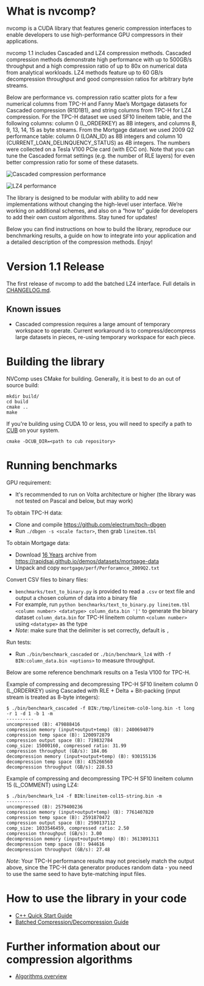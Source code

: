 # What is nvcomp?
nvcomp is a CUDA library that features generic compression interfaces to enable developers to use high-performance GPU compressors in their applications.

nvcomp 1.1 includes Cascaded and LZ4 compression methods. Cascaded compression methods demonstrate high performance with up to 500GB/s throughput and a high compression ratio of up to 80x on numerical data from analytical workloads. LZ4 methods feature up to 60 GB/s decompression throughput and good compression ratios for arbitrary byte streams.

Below are performance vs. compression ratio scatter plots for a few numerical columns from TPC-H and Fanny Mae’s Mortgage datasets for Cascaded compression (R1D1B1), and string columns from TPC-H for LZ4 compression. For the TPC-H dataset we used SF10 lineitem table, and the following columns: column 0 (L_ORDERKEY) as 8B integers, and columns 8, 9, 13, 14, 15 as byte streams. From the Mortgage dataset we used 2009 Q2 performance table: column 0 (LOAN_ID) as 8B integers and column 10 (CURRENT_LOAN_DELINQUENCY_STATUS) as 4B integers. The numbers were collected on a Tesla V100 PCIe card (with ECC on). Note that you can tune the Cascaded format settings (e.g. the number of RLE layers) for even better compression ratio for some of these datasets.

![Cascaded compression performance](/doc/cascaded-perf.png)

![LZ4 performance](/doc/LZ4-perf.png)

The library is designed to be modular with ability to add new implementations without changing the high-level user interface. We’re working on additional schemes, and also on a “how to” guide for developers to add their own custom algorithms. Stay tuned for updates!

Below you can find instructions on how to build the library, reproduce our benchmarking results, a guide on how to integrate into your application and a detailed description of the compression methods. Enjoy!

# Version 1.1 Release

The first release of nvcomp to add the batched LZ4 interface. Full details in
[CHANGELOG.md](CHANGELOG.md).

## Known issues

* Cascaded compression requires a large amount of temporary workspace to
operate. Current workaround is to compress/decompress large datasets in pieces,
re-using temporary workspace for each piece.

# Building the library
NVComp uses CMake for building. Generally, it is best to do an out of source build:
```
mkdir build/
cd build
cmake ..
make
```

If you're building using CUDA 10 or less, you will need to specify a path to [CUB](https://github.com/thrust/cub) on your system.

```
cmake -DCUB_DIR=<path to cub repository>
```

# Running benchmarks
GPU requirement:
* It's recommended to run on Volta architecture or higher (the library was not tested on Pascal and below, but may work)

To obtain TPC-H data:
- Clone and compile https://github.com/electrum/tpch-dbgen
- Run `./dbgen -s <scale factor>`, then grab `lineitem.tbl`

To obtain Mortgage data:
- Download [16 Years](http://rapidsai-data.s3-website.us-east-2.amazonaws.com/notebook-mortgage-data/mortgage_2000-2015.tgz) archive from https://rapidsai.github.io/demos/datasets/mortgage-data
- Unpack and copy `mortgage/perf/Perforamnce_2009Q2.txt`

Convert CSV files to binary files:
- `benchmarks/text_to_binary.py` is provided to read a `.csv` or text file and output a chosen column of data into a binary file
- For example, run `python benchmarks/text_to_binary.py lineitem.tbl <column number> <datatype> column_data.bin '|'` to generate the binary dataset `column_data.bin` for TPC-H lineitem column `<column number>` using `<datatype>` as the type
- *Note*: make sure that the delimiter is set correctly, default is `,`

Run tests:
- Run `./bin/benchmark_cascaded` or `./bin/benchmark_lz4` with `-f BIN:column_data.bin <options>` to measure throughput.

Below are some reference benchmark results on a Tesla V100 for TPC-H.

Example of compressing and decompressing TPC-H SF10 lineitem column 0 (L_ORDERKEY) using Cascaded with RLE + Delta + Bit-packing (input stream is treated as 8-byte integers):

```
$ ./bin/benchmark_cascaded -f BIN:/tmp/lineitem-col0-long.bin -t long -r 1 -d 1 -b 1 -m
----------
uncompressed (B): 479888416
compression memory (input+output+temp) (B): 2400694079
compression temp space (B): 1200972879
compression output space (B): 719832784
comp_size: 15000160, compressed ratio: 31.99
compression throughput (GB/s): 184.06
decompression memory (input+output+temp) (B): 930155136
decompression temp space (B): 435266560
decompression throughput (GB/s): 228.53
```

Example of compressing and decompressing TPC-H SF10 lineitem column 15 (L_COMMENT) using LZ4:

```
$ ./bin/benchmark_lz4 -f BIN:lineitem-col15-string.bin -m
----------
uncompressed (B): 2579400236
compression memory (input+output+temp) (B): 7761407820
compression temp space (B): 2591870472
compression output space (B): 2590137112
comp_size: 1033546459, compressed ratio: 2.50
compression throughput (GB/s): 3.00
decompression memory (input+output+temp) (B): 3613891311
decompression temp space (B): 944616
decompression throughput (GB/s): 27.48
```

*Note*: Your TPC-H performance results may not precisely match the output above, since the TPC-H data generator produces random data - you need to use the same seed to have byte-matching input files.

# How to use the library in your code

* [C++ Quick Start Guide](doc/cpp_quickstart.md)
* [Batched Compression/Decompression Guide](doc/batched-quickstart.md)

# Further information about our compression algorithms

* [Algorithms overview](doc/algorithms_overview.md)
